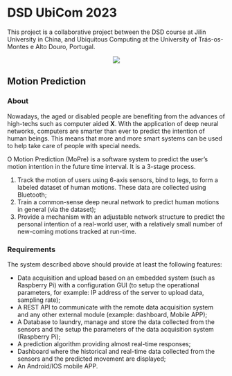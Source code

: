 # DSD UbiCom 2023

This project is a collaborative project between the DSD course at Jilin University in China, and Ubiquitous Computing at the University of Trás-os-Montes e Alto Douro, Portugal.

<div align="center">
    <img  src="https://raw.githubusercontent.com/ubicom-dsd-2023/.github/main/profile/MoPre.png"/>
</div>

## Motion Prediction

### About

Nowadays, the aged or disabled people are benefiting from the advances of high-techs such as computer aided __X__. With the application of deep neural networks, computers are smarter than ever to predict the intention of human beings. This means that more and more smart systems can be used to help take care of people with special needs.

O Motion Prediction (MoPre) is a software system to predict the user’s motion intention in the future time interval.
It is a 3-stage process.

1. Track the motion of users using 6-axis sensors, bind to legs, to form a labeled dataset of human motions. These data are collected using Bluetooth;
2. Train a common-sense deep neural network to predict human motions in general (via the dataset);
3. Provide a mechanism with an adjustable network structure to predict the personal intention of a real-world user, with a relatively small number of new-coming motions tracked at run-time.

### Requirements

The system described above should provide at least the following features:

- Data acquisition and upload based on an embedded system (such as Raspberry Pi) with a configuration GUI (to setup the operational parameters, for example: IP address of the server to upload data, sampling rate);
- A REST API to communicate with the remote data acquisition system and any other external module (example: dashboard, Mobile APP);
- A Database to laundry, manage and store the data collected from the sensors and the setup the parameters of the data acquisition system (Raspberry Pi);
- A prediction algorithm providing almost real-time responses;
- Dashboard where the historical and real-time data collected from the sensors and the predicted movement are displayed;
- An Android/IOS mobile APP.
